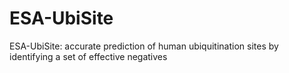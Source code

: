 # ESA-UbiSite
ESA-UbiSite: accurate prediction of human ubiquitination sites by identifying a set of effective negatives
